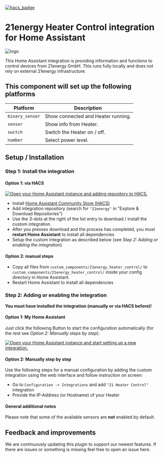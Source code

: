 [![hacs_badge](https://img.shields.io/badge/HACS-Default-orange.svg)](https://github.com/hacs/integration)

# 21energy Heater Control integration for Home Assistant

![logo](https://github.com/21energy/21home_assistant/raw/main/logo.png)

This Home Assistant integration is providing information and functions to control devices from 21energy GmbH. This runs
fully locally and does not rely on external 21energy infrastructure.

## This component will set up the following platforms

| Platform        | Description                        |
|-----------------|------------------------------------|
| `binary_sensor` | Show connected and Heater running. |
| `sensor`        | Show info from Heater.             |
| `switch`        | Switch the Heater on / off.        |
| `number`        | Select power level.                |

## Setup / Installation

### Step 1: Install the integration

#### Option 1: via HACS

[![Open your Home Assistant instance and adding repository to HACS.](https://my.home-assistant.io/badges/hacs_repository.svg)](https://my.home-assistant.io/redirect/hacs_repository/?owner=der-berni&repository=21energy_heater_control&category=integration)

- Install [Home Assistant Community Store (HACS)](https://hacs.xyz/)
- Add integration repository (search for `"21energy"` in "Explore & Download Repositories")
- Use the 3-dots at the right of the list entry to download / install the custom integration.
- After you presses download and the process has completed, you must __restart Home Assistant__ to install all
  dependencies
- Setup the custom integration as described below (see _Step 2: Adding or enabling the integration_)

#### Option 2: manual steps

- Copy all files from `custom_components/21energy_heater_control/` to `custom_components/21energy_heater_control/`
  inside your config directory in Home Assistant.
- Restart Home Assistant to install all dependencies

### Step 2: Adding or enabling the integration

__You must have installed the integration (manually or via HACS before)!__

#### Option 1: My Home Assistant

Just click the following Button to start the configuration automatically (for the rest see _Option 2: Manually steps by
step_):

[![Open your Home Assistant instance and start setting up a new integration.](https://my.home-assistant.io/badges/config_flow_start.svg)](https://my.home-assistant.io/redirect/config_flow_start/?domain=21energy_heater_control)

#### Option 2: Manually step by step

Use the following steps for a manual configuration by adding the custom integration using the web interface and follow
instruction on screen:

- Go to `Configuration -> Integrations` and add `"21 Heater Control"` integration
- Provide the IP-Address (or Hostname) of your Heater

#### General additional notes

Please note that some of the available sensors are __not__ enabled by default.

## Feedback and improvements

We are continuously updating this plugin to support our newest features. If there are issues or something is missing
feel free to open an issue here.

